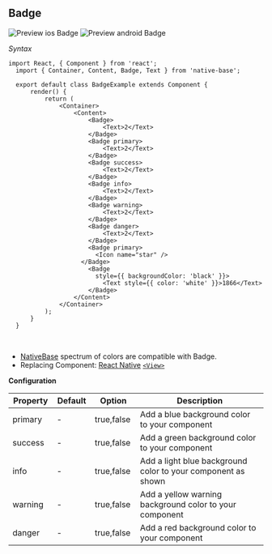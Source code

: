 ## Badge

![Preview ios Badge](https://docs.nativebase.io/docs/assets/ios/components/badge.png)
![Preview android Badge](https://docs.nativebase.io/docs/assets/android/components/badge.png)

*Syntax*

  <pre class="line-numbers"><code class="language-jsx">import React, { Component } from 'react';
  import { Container, Content, Badge, Text } from 'native-base';
  ​
  export default class BadgeExample extends Component {
      render() {
          return (
              &lt;Container>
                  &lt;Content>
                      &lt;Badge>
                          &lt;Text>2&lt;/Text>
                      &lt;/Badge>
                      &lt;Badge primary>
                          &lt;Text>2&lt;/Text>
                      &lt;/Badge>
                      &lt;Badge success>
                          &lt;Text>2&lt;/Text>
                      &lt;/Badge>
                      &lt;Badge info>
                          &lt;Text>2&lt;/Text>
                      &lt;/Badge>
                      &lt;Badge warning>
                          &lt;Text>2&lt;/Text>
                      &lt;/Badge>
                      &lt;Badge danger>
                          &lt;Text>2&lt;/Text>
                      &lt;/Badge>
                      &lt;Badge primary>
                        &lt;Icon name="star" />
                    &lt;/Badge>
                      &lt;Badge
                        style=&#123;{ backgroundColor: 'black' }}>
                          &lt;Text style=&#123;{ color: 'white' }}>1866&lt;/Text>
                      &lt;/Badge>
                  &lt;/Content>
              &lt;/Container>
          );
      }
  }</code></pre><br />

  * [NativeBase](https://nativebase.io/) spectrum of colors are compatible with Badge.
  * Replacing Component: [React Native](https://facebook.github.io/react-native/) [<code>&lt;View></code>](https://facebook.github.io/react-native/docs/view.html) <br />

  **Configuration**

  <table class = "table table-bordered">
  <thead>
      <tr>
          <th>Property</th>
          <th>Default</th>
          <th>Option</th>
          <th width="50%">
              Description
          </th>
      </tr>
  </thead>
  <tbody>
  <tr>
      <td>primary</td>
      <td> - </td>
      <td> true,false </td>
      <td>
          Add a blue background color to your component
      </td>
  </tr>
  <tr>
      <td>success</td>
      <td> - </td>
      <td> true,false </td>
      <td>
          Add a green background color to your component
      </td>
  </tr>
  <tr>
      <td>info</td>
      <td> - </td>
      <td> true,false </td>
      <td>
          Add a light blue background color to your component as shown
      </td>
  </tr>
  <tr>
      <td>warning</td>
      <td> - </td>
      <td> true,false </td>
      <td>
          Add a yellow warning background color to your component
      </td>
  </tr>
  <tr>
      <td>danger</td>
      <td> - </td>
      <td> true,false </td>
      <td>
          Add a red background color to your component
      </td>
  </tr>
  </tbody>
  </table>
